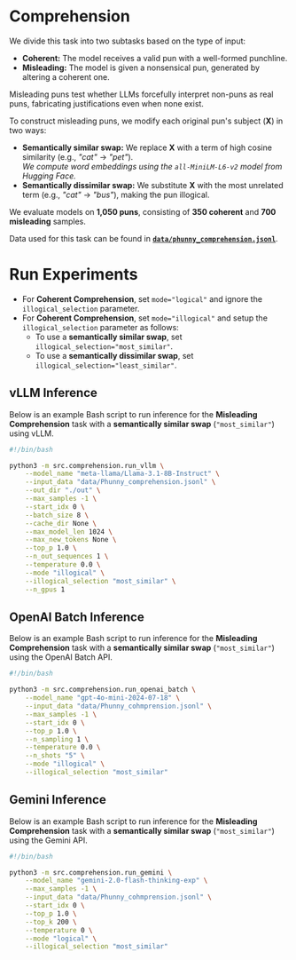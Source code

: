 # Comprehension

We divide this task into two subtasks based on the type of input:  

- **Coherent:** The model receives a valid pun with a well-formed punchline.  
- **Misleading:** The model is given a nonsensical pun, generated by altering a coherent one.  

Misleading puns test whether LLMs forcefully interpret non-puns as real puns, fabricating justifications even when none exist.  

To construct misleading puns, we modify each original pun's subject (**X**) in two ways:  

- **Semantically similar swap:** We replace **X** with a term of high cosine similarity (e.g., *"cat"* → *"pet"*).  
  *We compute word embeddings using the `all-MiniLM-L6-v2` model from Hugging Face.*  
- **Semantically dissimilar swap:** We substitute **X** with the most unrelated term (e.g., *"cat"* → *"bus"*), making the pun illogical.  

We evaluate models on **1,050 puns**, consisting of **350 coherent** and **700 misleading** samples.  

Data used for this task can be found in **[`data/phunny_comprehension.jsonl`](data/phunny_comprehension.jsonl)**.  

# Run Experiments
- For **Coherent Comprehension**, set `mode="logical"` and ignore the `illogical_selection` parameter.  
- For **Coherent Comprehension**, set `mode="illogical"` and setup the `illogical_selection` parameter as follows:  
  - To use a **semantically similar swap**, set `illogical_selection="most_similar"`.  
  - To use a **semantically dissimilar swap**, set `illogical_selection="least_similar"`.  

## vLLM Inference  

Below is an example Bash script to run inference for the **Misleading Comprehension** task with a **semantically similar swap** (`"most_similar"`) using vLLM.  

```bash
#!/bin/bash

python3 -m src.comprehension.run_vllm \
    --model_name "meta-llama/Llama-3.1-8B-Instruct" \
    --input_data "data/Phunny_comprehension.jsonl" \
    --out_dir "./out" \
    --max_samples -1 \
    --start_idx 0 \
    --batch_size 8 \
    --cache_dir None \
    --max_model_len 1024 \
    --max_new_tokens None \
    --top_p 1.0 \
    --n_out_sequences 1 \
    --temperature 0.0 \
    --mode "illogical" \
    --illogical_selection "most_similar" \
    --n_gpus 1
```

## OpenAI Batch Inference
Below is an example Bash script to run inference for the **Misleading Comprehension** task with a **semantically similar swap** (`"most_similar"`) using the OpenAI Batch API. 

```bash
#!/bin/bash

python3 -m src.comprehension.run_openai_batch \
    --model_name "gpt-4o-mini-2024-07-18" \
    --input_data "data/Phunny_cohmprension.jsonl" \
    --max_samples -1 \
    --start_idx 0 \
    --top_p 1.0 \
    --n_sampling 1 \
    --temperature 0.0 \
    --n_shots "5" \
    --mode "illogical" \
    --illogical_selection "most_similar"
```

## Gemini Inference

Below is an example Bash script to run inference for the **Misleading Comprehension** task with a **semantically similar swap** (`"most_similar"`) using the Gemini API.

```bash
#!/bin/bash

python3 -m src.comprehension.run_gemini \
    --model_name "gemini-2.0-flash-thinking-exp" \
    --max_samples -1 \
    --input_data "data/Phunny_cohmprension.jsonl" \
    --start_idx 0 \
    --top_p 1.0 \
    --top_k 200 \
    --temperature 0 \
    --mode "logical" \
    --illogical_selection "most_similar"
```

